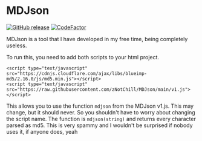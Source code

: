 
# MDJson

[![GitHub release](https://img.shields.io/github/release/znotchill/mdjon.svg)](https://github.com/znotchill/mdjson/releases/latest)
[![CodeFactor](https://www.codefactor.io/repository/github/znotchill/mdjson/badge/main)](https://www.codefactor.io/repository/github/znotchill/mdjson/overview/main)

MDJson is a tool that I have developed in my free time, being completely useless.

To run this, you need to add both scripts to your html project.
```
<script type="text/javascript" src="https://cdnjs.cloudflare.com/ajax/libs/blueimp-md5/2.16.0/js/md5.min.js"></script>
<script type="text/javascript" src="https://raw.githubusercontent.com/zNotChill/MDJson/main/v1.js"></script>
```

This allows you to use the function ```mdjson``` from the MDJson v1.js. This may change, but it should never. So you shouldn't have to worry about changing the script name. The function is ```mdjson(string)``` and returns every character parsed as md5. This is very spammy and I wouldn't be surprised if nobody uses it, if anyone does, yeah
